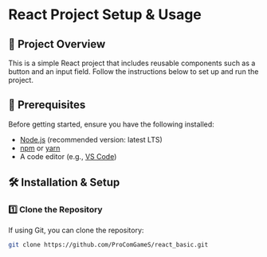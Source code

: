 # React Project Setup & Usage

## 🚀 Project Overview
This is a simple React project that includes reusable components such as a button and an input field. Follow the instructions below to set up and run the project.

## 📌 Prerequisites
Before getting started, ensure you have the following installed:
- [Node.js](https://nodejs.org/) (recommended version: latest LTS)
- [npm](https://www.npmjs.com/) or [yarn](https://yarnpkg.com/)
- A code editor (e.g., [VS Code](https://code.visualstudio.com/))

## 🛠️ Installation & Setup

### 1️⃣ Clone the Repository
If using Git, you can clone the repository:
```bash
git clone https://github.com/ProComGameS/react_basic.git
